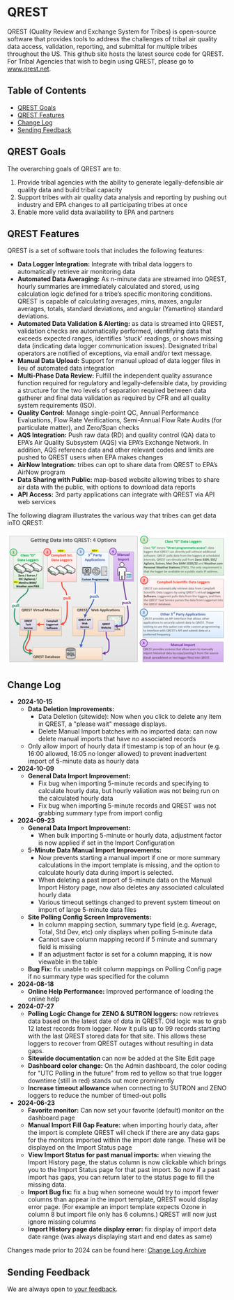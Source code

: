 # QREST

QREST (Quality Review and Exchange System for Tribes) is open-source software that provides tools to address the challenges of tribal air quality data access, validation, reporting, and submittal for multiple tribes throughout the US. This github site hosts the latest source code for QREST. For Tribal Agencies that wish to begin using QREST, please go to www.qrest.net. 

## Table of Contents

- [QREST Goals](#qrest-goals)
- [QREST Features](#qrest-features)
- [Change Log](#change-log)
- [Sending Feedback](#sending-feedback)



## QREST Goals

The overarching goals of QREST are to:
1. Provide tribal agencies with the ability to generate legally-defensible air quality data and build tribal capacity
2. Support tribes with air quality data analysis and reporting by pushing out industry and EPA changes to all participating tribes at once 
3. Enable more valid data availability to EPA and partners

## QREST Features

QREST is a set of software tools that includes the following features:
-	**Data Logger Integration:** Integrate with tribal data loggers to automatically retrieve air monitoring data
-	**Automated Data Averaging:** As n-minute data are streamed into QREST, hourly summaries are immediately calculated and stored, using calculation logic defined for a tribe’s specific monitoring conditions. QREST is capable of calculating averages, mins, maxes, angular averages, totals, standard deviations, and angular (Yamartino) standard deviations. 
-	**Automated Data Validation & Alerting:** as data is streamed into QREST, validation checks are automatically performed, identifying data that exceeds expected ranges, identifies 'stuck' readings, or shows missing data (indicating data logger communication issues). Designated tribal operators are notified of exceptions, via email and/or text message.  
-	**Manual Data Upload:** Support for manual upload of data logger files in lieu of automated data integration
-	**Multi-Phase Data Review:**  Fulfill the independent quality assurance function required for regulatory and legally-defensible data, by providing a structure for the two levels of separation required between data gatherer and final data validation as required by CFR and all quality system requirements (ISO). 
-	**Quality Control:** Manage single-point QC, Annual Performance Evaluations, Flow Rate Verifications, Semi-Annual Flow Rate Audits (for particulate matter), and Zero/Span checks
-	**AQS Integration:** Push raw data (RD) and quality control (QA) data to EPA’s Air Quality Subsystem (AQS) via EPA’s Exchange Network. In addition, AQS reference data and other relevant codes and limits are pushed to QREST users when EPA makes changes 
-	**AirNow Integration:** tribes can opt to share data from QREST to EPA’s AirNow program
-	**Data Sharing with Public:** map-based website allowing tribes to share air data with the public, with options to download data reports
- **API Access:** 3rd party applications can integrate with QREST via API web services

The following diagram illustrates the various way that tribes can get data inTO QREST: 

![ezcv logo](https://raw.githubusercontent.com/open-environment/QREST/master/QREST/Content/Images/GettingDataIntoQREST.png)


## Change Log

- **2024-10-15**
  - **Data Deletion Improvements:**
    - Data Deletion (sitewide): Now when you click to delete any item in QREST, a "please wait" message displays.
    - Delete Manual Import batches with no imported data: can now delete manual imports that have no associated records
  - Only allow import of hourly data if timestamp is top of an hour (e.g. 16:00 allowed, 16:05 no longer allowed) to prevent inadvertent import of 5-minute data as hourly data
- **2024-10-09**
  - **General Data Import Improvement:**
    - Fix bug when importing 5-minute records and specifying to calculate hourly data, but hourly valiation was not being run on the calculated hourly data
    - Fix bug when importing 5-minute records and QREST was not grabbing summary type from import config
- **2024-09-23**
  - **General Data Import Improvement:**
    - When bulk importing 5-minute or hourly data, adjustment factor is now applied if set in the Import Configuration 
  - **5-Minute Data Manual Import Improvements:** 
    - Now prevents starting a manual import if one or more summary calculations in the import template is missing, and the option to calculate hourly data during import is selected.
    - When deleting a past import of 5-minute data on the Manual Import History page, now also deletes any associated calculated hourly data
    - Various timeout settings changed to prevent system timeout on import of large 5-minute data files
  - **Site Polling Config Screen Improvements:**
    - In column mapping section, summary type field (e.g. Average, Total, Std Dev, etc) only displays when polling 5-minute data
    - Cannot save column mapping record if 5 minute and summary field is missing
    - If an adjustment factor is set for a column mapping, it is now viewable in the table
  - **Bug Fix:** fix unable to edit column mappings on Polling Config page if no summary type was specified for the column
- **2024-08-18**
  - **Online Help Performance:** Improved performance of loading the online help
- **2024-07-27**
  - **Polling Logic Change for ZENO & SUTRON loggers:** now retrieves data based on the latest date of data in QREST. Old logic was to grab 12 latest records from logger. Now it pulls up to 99 records starting with the last QREST stored data for that site. This allows these loggers to recover from QREST outages without resulting in data gaps.
  - **Sitewide documentation** can now be added at the Site Edit page
  - **Dashboard color change:** On the Admin dashboard, the color coding for "UTC Polling in the future" from red to yellow so that true logger downtime (still in red) stands out more prominently
  - **Increase timeout allowance** when connecting to SUTRON and ZENO loggers to reduce the number of timed-out polls
- **2024-06-23**
  - **Favorite monitor:** Can now set your favorite (default) monitor on the dashboard page
  -  **Manual Import Fill Gap Feature:** when importing hourly data, after the import is complete QREST will check if there are any data gaps for the monitors imported within the import date range. These will be displayed on the Import Status page
  -  **View Import Status for past manual imports:** when viewing the Import History page, the status column is now clickable which brings you to the Import Status page for that past import. So now if a past import has gaps, you can return later to the status page to fill the missing data.
  -  **Import Bug fix:** fix a bug when someone would try to import fewer columns than appear in the import template, QREST would display error page. (For example an import template expects Ozone in column 8 but import file only has 6 columns.) QREST will now just ignore missing columns
  -  **Import History page date display error:** fix display of import data date range (was always displaying start and end dates as same) 

Changes made prior to 2024 can be found here: [Change Log Archive](https://github.com/open-environment/QREST/blob/master/CHANGELOG.md)


## Sending Feedback
We are always open to [your feedback](https://github.com/open-environment/QREST/issues).

